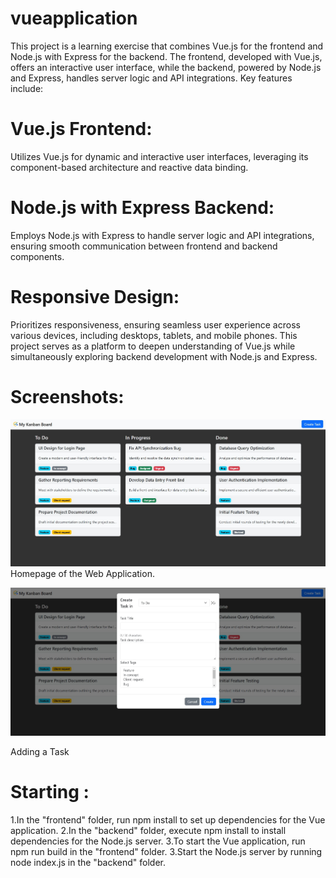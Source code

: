 # vueapplication

This project is a learning exercise that combines Vue.js for the frontend and Node.js with Express for the backend. The frontend, developed with Vue.js, offers an interactive user interface, while the backend, powered by Node.js and Express, handles server logic and API integrations. Key features include:

# Vue.js Frontend:
Utilizes Vue.js for dynamic and interactive user interfaces, leveraging its component-based architecture and reactive data binding.
# Node.js with Express Backend: 
Employs Node.js with Express to handle server logic and API integrations, ensuring smooth communication between frontend and backend components.
# Responsive Design: 
Prioritizes responsiveness, ensuring seamless user experience across various devices, including desktops, tablets, and mobile phones.
This project serves as a platform to deepen understanding of Vue.js while simultaneously exploring backend development with Node.js and Express.

# Screenshots:

![](images/screenshot_modal.jpeg)
Homepage of the Web Application.

![](images/screenshot_mainview.jpeg)

Adding a Task

# Starting : 
1.In the "frontend" folder, run npm install to set up dependencies for the Vue application.
2.In the "backend" folder, execute npm install to install dependencies for the Node.js server.
3.To start the Vue application, run npm run build in the "frontend" folder.
3.Start the Node.js server by running node index.js in the "backend" folder.




